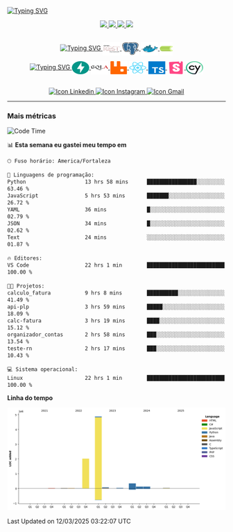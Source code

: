 <a href="https://github.com/alcides07">

![Typing SVG](https://readme-typing-svg.herokuapp.com/?color=FFFFFF&size=50&center=true&vCenter=true&width=2200&height=100&color=EC90EF&lines=\o/+Eaaee!+Me+chamo+Alcides!;Sou+desenvolvedor+backend+:%29;Sou+entusiasta+em+API's+e+em+revisão+de+código+xD)

<div align = "center">
    <a href = "https://github.com/alcides07">
    <img height = "180em" src = "https://github-readme-stats-alcides07s-projects.vercel.app/api?username=alcides07&show_icons=true&theme=radical&include_all_commits=true&count_private=true&hide=contribs&locale=pt-br&border_radius=10&title_color=EC90EF&text_color=EFEFEF&icon_color=EBFC87"/>
    <img height = "180em" src = "https://github-readme-stats-alcides07s-projects.vercel.app/api/top-langs/?username=alcides07&langs_count=5&layout=compact&theme=radical&locale=pt-br&border_radius=12&title_color=EC90EF&text_color=EFEFEF"/>
    <img heght = "180em" src = "https://github-readme-streak-stats-drab-five.vercel.app/?user=alcides07&theme=radical&border_radius=10&locale=pt_BR&date_format=j%2Fn%5B%2FY%5D&card_width=750&dates=EFEFEF&sideLabels=EC90EF&sideNums=EC90EF&border=EFEFEF&fire=EC90EF&currStreakNum=EC90EF&currStreakLabel=EC90EF&ring=EC90EF&stroke=EFEFEF"/>
    <img heght = "180em" src = "https://github-readme-stats-alcides07s-projects.vercel.app/api/wakatime?username=alcides07&theme=radical&border_radius=5&title_color=EC90EF&text_color=EFEFEF&langs_count=5"/>
</div>
   
<div style = "display: inline_block" align="center"><br>
   <a href="https://github.com/alcides07">
       
   ![Typing SVG](https://readme-typing-svg.herokuapp.com/?color=FFFFFF&size=35&center=true&vCenter=true&width=2200&height=100&color=EC90EF&lines=Trabalhando+atualmente+com:)
    <img align = "center" alt = "Alcides-Django-REST" height = "30" width = "40" src = "https://github.com/devicons/devicon/blob/master/icons/djangorest/djangorest-original-wordmark.svg">
    <img align = "center" alt = "Alcides-PostgreSQL" height = "30" width = "40" src = "https://github.com/devicons/devicon/blob/master/icons/postgresql/postgresql-original.svg">
    <img align = "center" alt = "Alcides-Docker" height = "30" width = "40" src = "https://github.com/devicons/devicon/blob/master/icons/docker/docker-original.svg">
    <img align = "center" alt = "Alcides-Celery" height = "30" width = "30" src = "https://github.com/celery/celery/blob/main/docs/images/celery_512.png">
    
   ![Typing SVG](https://readme-typing-svg.herokuapp.com/?color=FFFFFF&size=35&center=true&vCenter=true&width=2200&height=100&color=EC90EF&lines=Já+experienciados:)
    <img align = "center" alt = "Alcides-FastAPI" height = "30" width = "40" src = "https://github.com/devicons/devicon/blob/master/icons/fastapi/fastapi-original.svg">
    <img align = "center" alt = "Alcides-SQLAlchemy" height = "30" width = "40" src = "https://github.com/devicons/devicon/blob/master/icons/sqlalchemy/sqlalchemy-original.svg">
    <img align = "center" alt = "Alcides-RabbitMQ" height = "30" width = "40" src = "https://github.com/devicons/devicon/blob/master/icons/rabbitmq/rabbitmq-original.svg">
    <img align = "center" alt = "Alcides-React" height = "30" width = "40" src = "https://github.com/devicons/devicon/blob/master/icons/react/react-original.svg">
    <img align = "center" alt = "Alcides-Typescript" height = "30" width = "40" src = "https://github.com/devicons/devicon/blob/master/icons/typescript/typescript-original.svg">
    <img align = "center" alt = "Alcides-Storybook" height = "30" width = "40" src = "https://github.com/devicons/devicon/blob/master/icons/storybook/storybook-original.svg">
    <img align = "center" alt = "Alcides-Cypress" height = "30" width = "40" src = "https://github.com/devicons/devicon/blob/master/icons/cypressio/cypressio-original.svg">
</div><br>
    
<div align = "center"> 
    <a href = "https://www.linkedin.com/in/alcides-dantas/" target = "_blank"> <img src = "https://img.shields.io/badge/-Linkedin-%23FFFFFF?style=for-the-badge&logo=linkedin&logoColor=black" title = "Icon Linkedin"/> </a>
    <a href = "https://instagram.com/alcides07" target = "_blank"><img src = "https://img.shields.io/badge/-Instagram-%23FFFFFF?style=for-the-badge&logo=instagram&logoColor=black" title = "Icon Instagram"/> </a>
    <a href = "mailto:alcidesdantasdj@gmail.com" target = "_blank"><img src = "https://img.shields.io/badge/-Gmail-%23FFFFFF?style=for-the-badge&logo=gmail&logoColor=black" title = "Icon Gmail"/> </a> 
</div>

<hr>
<h3>Mais métricas</h3>

<!--START_SECTION:waka-->
![Code Time](http://img.shields.io/badge/Code%20Time-83%20hrs%2029%20mins-blue)

📊 **Esta semana eu gastei meu tempo em** 

```text
🕑︎ Fuso horário: America/Fortaleza

💬 Linguagens de programação: 
Python                   13 hrs 58 mins      ████████████████░░░░░░░░░   63.46 % 
JavaScript               5 hrs 53 mins       ███████░░░░░░░░░░░░░░░░░░   26.72 % 
YAML                     36 mins             █░░░░░░░░░░░░░░░░░░░░░░░░   02.79 % 
JSON                     34 mins             █░░░░░░░░░░░░░░░░░░░░░░░░   02.62 % 
Text                     24 mins             ░░░░░░░░░░░░░░░░░░░░░░░░░   01.87 % 

🔥 Editores: 
VS Code                  22 hrs 1 min        █████████████████████████   100.00 % 

🐱‍💻 Projetos: 
calculo_fatura           9 hrs 8 mins        ██████████░░░░░░░░░░░░░░░   41.49 % 
api-plp                  3 hrs 59 mins       █████░░░░░░░░░░░░░░░░░░░░   18.09 % 
calc-fatura              3 hrs 19 mins       ████░░░░░░░░░░░░░░░░░░░░░   15.12 % 
organizador_contas       2 hrs 58 mins       ███░░░░░░░░░░░░░░░░░░░░░░   13.54 % 
teste-rn                 2 hrs 17 mins       ███░░░░░░░░░░░░░░░░░░░░░░   10.43 % 

💻 Sistema operacional: 
Linux                    22 hrs 1 min        █████████████████████████   100.00 % 
```

**Linha do tempo**

![Lines of Code chart](https://raw.githubusercontent.com/alcides07/alcides07/main/assets/bar_graph.png)


 Last Updated on 12/03/2025 03:22:07 UTC
<!--END_SECTION:waka-->

